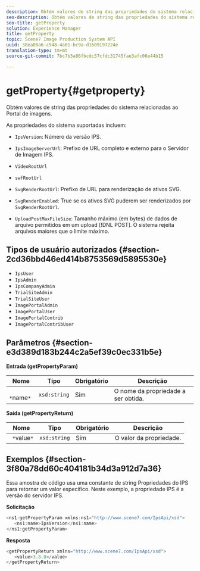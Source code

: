 ```yaml
---
description: Obtém valores de string das propriedades do sistema relacionadas ao Portal de imagens.
seo-description: Obtém valores de string das propriedades do sistema relacionadas ao Portal de imagens.
seo-title: getProperty
solution: Experience Manager
title: getProperty
topic: Scene7 Image Production System API
uuid: 38ea08a6-c948-4a01-bc9a-d1609197224e
translation-type: tm+mt
source-git-commit: 7bc7b3a86fbcdc57cfdc31745fae3afc06e44b15

---
```



# getProperty{#getproperty}

Obtém valores de string das propriedades do sistema relacionadas ao Portal de imagens.

As propriedades do sistema suportadas incluem:

* `IpsVersion`: Número da versão IPS.
* `IpsImageServerUrl`: Prefixo de URL completo e externo para o Servidor de Imagem IPS.
* `VideoRootUrl`
* `swfRootUrl`
* `SvgRenderRootUrl`: Prefixo de URL para renderização de ativos SVG.
* `SvgRenderEnabled`: True se os ativos SVG puderem ser renderizados por `SvgRenderRootUrl`.

* `UploadPostMaxFileSize`: Tamanho máximo (em bytes) de dados de arquivo permitidos em um upload [!DNL POST]. O sistema rejeita arquivos maiores que o limite máximo.

## Tipos de usuário autorizados {#section-2cd36bbd46ed414b8753569d5895530e}

* `IpsUser`
* `IpsAdmin`
* `IpsCompanyAdmin`
* `TrialSiteAdmin`
* `TrialSiteUser`
* `ImagePortalAdmin`
* `ImagePortalUser`
* `ImagePortalContrib`
* `ImagePortalContribUser`

## Parâmetros {#section-e3d389d183b244c2a5ef39c0ec331b5e}

**Entrada (getPropertyParam)**

| Nome | Tipo | Obrigatório | Descrição |
|---|---|---|---|
| ` *`name`*` | `xsd:string` | Sim | O nome da propriedade a ser obtida. |

**Saída (getPropertyReturn)**

| Nome | Tipo | Obrigatório | Descrição |
|---|---|---|---|
| ` *`value`*` | `xsd:string` | Sim | O valor da propriedade. |

## Exemplos {#section-3f80a78dd60c404181b34d3a912d7a36}

Essa amostra de código usa uma constante de string Propriedades do IPS para retornar um valor específico. Neste exemplo, a propriedade IPS é a versão do servidor IPS.

**Solicitação**

```java
<ns1:getPropertyParam xmlns:ns1="http://www.scene7.com/IpsApi/xsd">
   <ns1:name>IpsVersion</ns1:name>
</ns1:getPropertyParam>
```

**Resposta**

```java
<getPropertyReturn xmlns="http://www.scene7.com/IpsApi/xsd">
   <value>3.8.0</value>
</getPropertyReturn>
```

